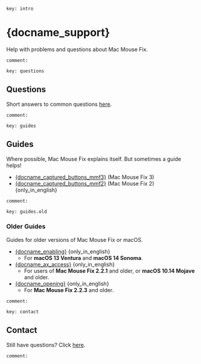 ```
key: intro
```

# {docname_support}

Help with problems and questions about Mac Mouse Fix.

```
comment:
```

```
key: questions
```
## Questions

Short answers to common questions [here](<{language_root}Readme.md#questions>).
```
comment:
```

```
key: guides
```
## Guides

Where possible, Mac Mouse Fix explains itself.
But sometimes a guide helps!

- [{docname_captured_buttons_mmf3}](<{language_root}Support/Guides/CapturedButtonsMMF3.md>) (Mac Mouse Fix 3)
- [{docname_captured_buttons_mmf2}](<{repo_root}Support/Guides/CapturedButtonsMMF2.md>) (Mac Mouse Fix 2) {only_in_english}


```
comment:
```

```
key: guides.old
```

### Older Guides

Guides for older versions of Mac Mouse Fix or macOS.

- [{docname_enabling}](<{repo_root}Support/Guides/Old/Enabling.md>) {only_in_english}
    - For **macOS 13 Ventura** and **macOS 14 Sonoma**.
- [{docname_ax_access}](<{repo_root}Support/Guides/Old/AccessibilityAccess.md>) {only_in_english}
    - For users of **Mac Mouse Fix 2.2.1** and older, or **macOS 10.14 Mojave** and older.
- [{docname_opening}](<{repo_root}Support/Guides/Old/Opening.md>) {only_in_english}
    - For **Mac Mouse Fix 2.2.3** and older.

```
comment:
```

```
key: contact
```
## Contact

Still have questions? Click [here](https://redirect.macmousefix.com/?locale={locale_code}&target=mmf-feedback-help-content).
```
comment:
```

<!--
[Aug 2025] We thought about having a section here saying:
    "Only available in {{only_in_english_2}} – but feel free to write in your language!"

... But I decided to omit that, since this link isn't really about the 'content' which the user may not want to click on if they can't understand the language, but just about reaching out. Also, we plan to localize the form at some point, so it being "English only" is temporary.
-->

<!-- Could mention that if they open an Issue others might help them ... But except for very widespread issues that's unlikely. So maybe bad to set high expectations? -->

<!--
- [Send me an Email](https://redirect.macmousefix.com/?locale={locale_code}&target=mailto-noah)
-->


<!-- Ideas: 
    - [Jul 2025] Apple support docs just have thumbs up thumbs down at the bottom and if you click thumbs down you get a text box to enter feedback. That's kinda nice. 
    - GitHub docs has a 'Submit a pull request' link at the bottom that takes you directly to the template file for the support doc on GitHub... I think our audience is not technical enough for that? I looked at some random doc on GitHub and the commit history was all GitHub employees... This seems unlikely to work.
    - GitHub docs have a 'Ask the community' link at the bottom, but that's what we had with GitHub Discussions for years and it didn't work.

    - Maybe make it a form: "I Still Have Questions After Viewing Help Content!\n\nWhat questions do you still have?\n\n(Please fill in here)
        - This would actually be easier to make by prefilling an email instead updating Feedback Assistant. Maybe we could make it a prefilled email for now, and later update. Maybe funnel through redirect.macmousefix.com to make it (slightly) easier to update later?
-->
